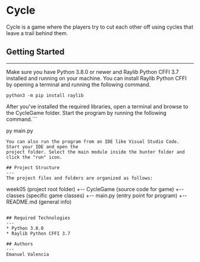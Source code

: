 # Cycle
Cycle is a game where the players try to cut each other off using cycles that leave a trail behind them.

## Getting Started
---
Make sure you have Python 3.8.0 or newer and Raylib Python CFFI 3.7 installed and running on your machine. You can install Raylib Python CFFI by opening a terminal and running the following command.
```
python3 -m pip install raylib
```
After you've installed the required libraries, open a terminal and browse to the CycleGame folder. Start the program by running the following command.```

py main.py 
```
You can also run the program from an IDE like Visual Studio Code. Start your IDE and open the 
project folder. Select the main module inside the hunter folder and click the "run" icon.

## Project Structure
---
The project files and folders are organized as follows:
```
week05                      (project root folder)
+-- CycleGame               (source code for game)
  +-- classes               (specific game classes)
  +-- main.py               (entry point for program)
+-- README.md               (general info)
```

## Required Technologies
---
* Python 3.8.0
* Raylib Python CFFI 3.7

## Authors
---
Emanuel Valencia
